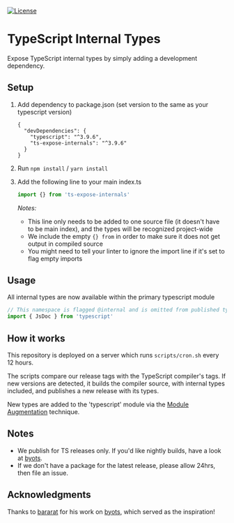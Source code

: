 [![License](https://img.shields.io/npm/l/ts-expose-internals)](https://opensource.org/licenses/MIT)

# TypeScript Internal Types

Expose TypeScript internal types by simply adding a development dependency.

## Setup

1. Add dependency to package.json (set version to the same as your typescript version)

   ```jsonc
   {
     "devDependencies": {
       "typescript": "^3.9.6",
       "ts-expose-internals": "^3.9.6"
     }
   }
   ```

2. Run `npm install` / `yarn install`

3. Add the following line to your main index.ts

   ```ts 
   import {} from 'ts-expose-internals'
   ```

    _Notes:_
    
    - This line only needs to be added to one source file (it doesn't have to be main index), and the types will be 
      recognized project-wide
    - We include the empty `{} from` in order to make sure it does not get output in compiled source
    - You might need to tell your linter to ignore the import line if it's set to flag empty imports

## Usage
All internal types are now available within the primary typescript module
```ts
// This namespace is flagged @internal and is omitted from published types, but now we can access it!
import { JsDoc } from 'typescript'
```

## How it works

This repository is deployed on a server which runs `scripts/cron.sh` every 12 hours.

The scripts compare our release tags with the TypeScript compiler's tags. If new versions are detected,
it builds the compiler source, with internal types included, and publishes a new release with its types.

New types are added to the 'typescript' module via the 
[Module Augmentation](https://www.typescriptlang.org/docs/handbook/declaration-merging.html#module-augmentation) technique.

## Notes

- We publish for TS releases only. If you'd like nightly builds, have a look at [byots](https://github.com/basarat/byots).
- If we don't have a package for the latest release, please allow 24hrs, then file an issue.

## Acknowledgments

Thanks to [bararat](https://github.com/basarat) for his work on [byots](https://github.com/basarat/byots), which served
as the inspiration!
